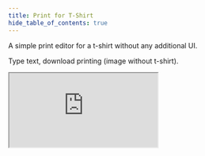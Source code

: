 ```yaml
---
title: Print for T-Shirt
hide_table_of_contents: true
---
```


A simple print editor for a t-shirt without any additional UI.

Type text, download printing (image without t-shirt).

<iframe
    src="https://codesandbox.io/embed/github/polotno-project/polotno-site/tree/source/examples/polotno-simple-t-shirt-demo?fontsize=11&hidenavigation=1&theme=dark&view=preview"
    style={{
      width: '100%',
      height: '700px',
      border: 0,
      overflow: 'hidden',
    }}
    title="Polotno demo"
    allow="geolocation; microphone; camera; midi; vr; accelerometer; gyroscope; payment; ambient-light-sensor; encrypted-media; usb"
    sandbox="allow-modals allow-forms allow-popups allow-scripts allow-same-origin allow-downloads"
  ></iframe>
